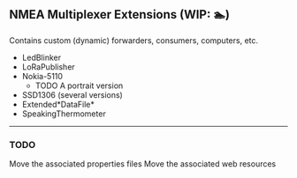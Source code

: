 ## NMEA Multiplexer Extensions (WIP: 🏊)

Contains custom (dynamic) forwarders, consumers, computers, etc.

- LedBlinker
- LoRaPublisher
- Nokia-5110
    - TODO A portrait version
- SSD1306 (several versions)
- Extended\*DataFile\*
- SpeakingThermometer

---

### TODO
Move the associated properties files
Move the associated web resources
